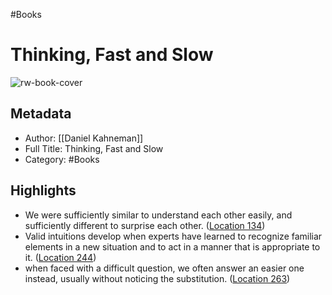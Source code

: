 #Books 


# Thinking, Fast and Slow
![rw-book-cover](https://images-na.ssl-images-amazon.com/images/I/41shZGS-G%2BL._SL200_.jpg)

## Metadata
- Author: [[Daniel Kahneman]]
- Full Title: Thinking, Fast and Slow
- Category: #Books

## Highlights
- We were sufficiently similar to understand each other easily, and sufficiently different to surprise each other. ([Location 134](https://readwise.io/to_kindle?action=open&asin=B00555X8OA&location=134))
- Valid intuitions develop when experts have learned to recognize familiar elements in a new situation and to act in a manner that is appropriate to it. ([Location 244](https://readwise.io/to_kindle?action=open&asin=B00555X8OA&location=244))
- when faced with a difficult question, we often answer an easier one instead, usually without noticing the substitution. ([Location 263](https://readwise.io/to_kindle?action=open&asin=B00555X8OA&location=263))
